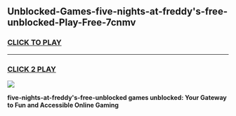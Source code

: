 
## Unblocked-Games-five-nights-at-freddy's-free-unblocked-Play-Free-7cnmv
<h3>
<a href="https://premium76.site?title=five-nights-at-freddy's-free-unblocked&ref=21A">CLICK TO PLAY</a></h3>
<hr>

<h3>
<a href="https://premium76.site?title=five-nights-at-freddy's-free-unblocked&ref=21A">CLICK 2 PLAY</a>
  
</h3>

<a href="https://premium76.site?title=five-nights-at-freddy's-free-unblocked&ref=21A"><img src="https://clearcache.store/games.png"></a>


**five-nights-at-freddy's-free-unblocked games unblocked: Your Gateway to Fun and Accessible Online Gaming**
